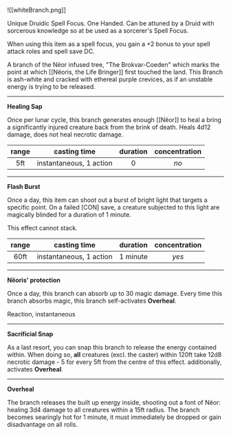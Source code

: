 ![[whiteBranch.png]]

Unique Druidic Spell Focus. One Handed. Can be attuned by a Druid with sorcerous knowledge so at be used as a sorcerer's Spell Focus.

When using this item as a spell focus, you gain a +2 bonus to your spell attack roles and  spell save DC.

A branch of the Nëor infused tree, "The Brokvar-Coeden" which marks the point at which [[Nëoris, the Life Bringer]] first touched the land. This Branch is ash-white and cracked with ethereal purple crevices, as if an unstable energy is trying to be released.

---

**Healing Sap**

Once per lunar cycle, this branch generates enough [[Nëor]] to heal a bring a significantly injured creature back from the brink of death. Heals 4d12 damage, does not heal necrotic damage.

| range | casting time | duration | concentration |
| :---: | :----------: | :------: | :-----------: |
| 5ft | instantaneous, 1 action |  0| *no* |

---

**Flash Burst**

Once a day, this item can shoot out a burst of bright light that targets a specific point. On a failed \[CON\] save, a creature subjected to this light are magically blinded for a duration of 1 minute.

This effect cannot stack. 

| range | casting time | duration | concentration |
| :---: | :----------: | :------: | :-----------: |
| 60ft | instantaneous, 1 action |  1 minute | *yes* |

---

**Nëoris' protection**

Once a day, this branch can absorb up to 30 magic damage. Every time this branch absorbs magic, this branch self-activates **Overheal**.

Reaction, instantaneous

---

**Sacrificial Snap**

As a last resort, you can snap this branch to release the energy contained within. When doing so, **all** creatures (excl. the caster) within 120ft take 12d8 necrotic damage - 5 for every 5ft from the centre of this effect. additionally, activates **Overheal**.

---

**Overheal**

The branch releases the built up energy inside, shooting out a font of Nëor: healing 3d4 damage to all creatures within a 15ft radius. The branch becomes searingly hot for 1 minute, it must immediately be dropped or gain disadvantage on all rolls.
